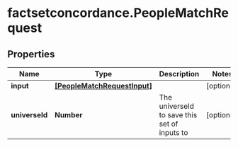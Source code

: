 # factsetconcordance.PeopleMatchRequest

## Properties

Name | Type | Description | Notes
------------ | ------------- | ------------- | -------------
**input** | [**[PeopleMatchRequestInput]**](PeopleMatchRequestInput.md) |  | [optional] 
**universeId** | **Number** | The universeId to save this set of inputs to  | [optional] 


